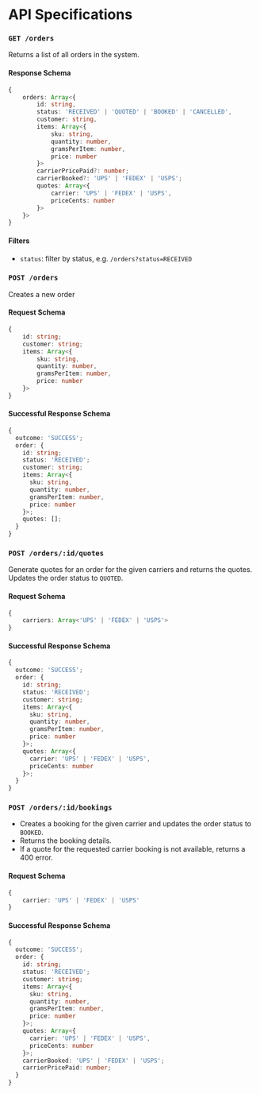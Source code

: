 # API Specifications

### `GET /orders`

Returns a list of all orders in the system.

#### Response Schema

```ts
{
    orders: Array<{
        id: string,
        status: 'RECEIVED' | 'QUOTED' | 'BOOKED' | 'CANCELLED',
        customer: string,
        items: Array<{
            sku: string,
            quantity: number,
            gramsPerItem: number,
            price: number
        }>
        carrierPricePaid?: number;
        carrierBooked?: 'UPS' | 'FEDEX' | 'USPS';
        quotes: Array<{
            carrier: 'UPS' | 'FEDEX' | 'USPS',
            priceCents: number
        }>
    }>
}
```

#### Filters

* `status`: filter by status, e.g. `/orders?status=RECEIVED`

### `POST /orders`

Creates a new order

#### Request Schema

```ts
{
    id: string;
    customer: string;
    items: Array<{
        sku: string,
        quantity: number,
        gramsPerItem: number,
        price: number
    }>
}
```

#### Successful Response Schema

```ts
{
  outcome: 'SUCCESS';
  order: {
    id: string;
    status: 'RECEIVED';
    customer: string;
    items: Array<{
      sku: string,
      quantity: number,
      gramsPerItem: number,
      price: number
    }>;
    quotes: [];
  }
}
```

### `POST /orders/:id/quotes`

Generate quotes for an order for the given carriers and returns the quotes. Updates the order status to `QUOTED`.

#### Request Schema

```ts
{
    carriers: Array<'UPS' | 'FEDEX' | 'USPS'>
}
```

#### Successful Response Schema

```ts
{
  outcome: 'SUCCESS';
  order: {
    id: string;
    status: 'RECEIVED';
    customer: string;
    items: Array<{
      sku: string,
      quantity: number,
      gramsPerItem: number,
      price: number
    }>;
    quotes: Array<{
      carrier: 'UPS' | 'FEDEX' | 'USPS',
      priceCents: number
    }>;
  }
}
```

### `POST /orders/:id/bookings`

* Creates a booking for the given carrier and updates the order status to `BOOKED`.
* Returns the booking details.
* If a quote for the requested carrier booking is not available, returns a 400 error.

#### Request Schema

```ts
{
    carrier: 'UPS' | 'FEDEX' | 'USPS'
}
```

#### Successful Response Schema

```ts
{
  outcome: 'SUCCESS';
  order: {
    id: string;
    status: 'RECEIVED';
    customer: string;
    items: Array<{
      sku: string,
      quantity: number,
      gramsPerItem: number,
      price: number
    }>;
    quotes: Array<{
      carrier: 'UPS' | 'FEDEX' | 'USPS',
      priceCents: number
    }>;
    carrierBooked: 'UPS' | 'FEDEX' | 'USPS';
    carrierPricePaid: number;
  }
}
```